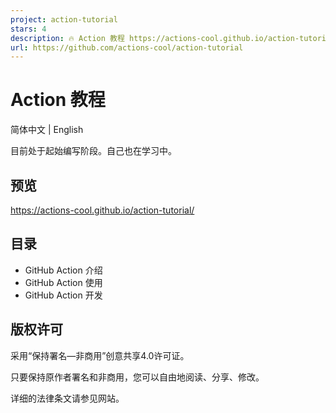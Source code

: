 ```yaml
---
project: action-tutorial
stars: 4
description: 🔥 Action 教程 https://actions-cool.github.io/action-tutorial/
url: https://github.com/actions-cool/action-tutorial
---
```


Action 教程
=========

简体中文 | English

目前处于起始编写阶段。自己也在学习中。

预览
--

https://actions-cool.github.io/action-tutorial/

目录
--

-   GitHub Action 介绍
-   GitHub Action 使用
-   GitHub Action 开发

版权许可
----

采用“保持署名—非商用”创意共享4.0许可证。

只要保持原作者署名和非商用，您可以自由地阅读、分享、修改。

详细的法律条文请参见网站。
